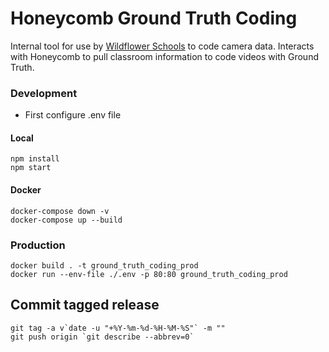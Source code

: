# Honeycomb Ground Truth Coding

Internal tool for use by [Wildflower Schools](http://wildflowerschools.org) to code camera data. Interacts with Honeycomb to pull classroom information to code videos with Ground Truth.

### Development

* First configure .env file

#### Local
```
npm install
npm start
```

#### Docker
```
docker-compose down -v
docker-compose up --build
```

### Production

```
docker build . -t ground_truth_coding_prod
docker run --env-file ./.env -p 80:80 ground_truth_coding_prod
```

## Commit tagged release

```
git tag -a v`date -u "+%Y-%m-%d-%H-%M-%S"` -m ""
git push origin `git describe --abbrev=0`
```